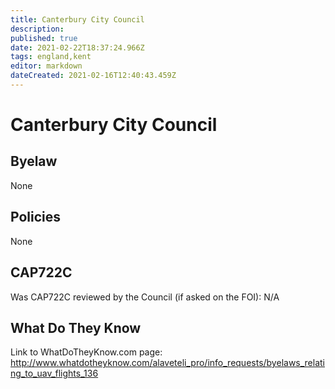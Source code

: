 ```yaml
---
title: Canterbury City Council
description: 
published: true
date: 2021-02-22T18:37:24.966Z
tags: england,kent
editor: markdown
dateCreated: 2021-02-16T12:40:43.459Z
---
```


# Canterbury City Council

## Byelaw
None

## Policies
None

## CAP722C

Was CAP722C reviewed by the Council (if asked on the FOI): N/A

## What Do They Know

Link to WhatDoTheyKnow.com page:
http://www.whatdotheyknow.com/alaveteli_pro/info_requests/byelaws_relating_to_uav_flights_136

